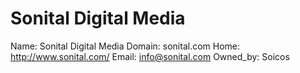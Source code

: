 
# Sonital Digital Media

Name: Sonital Digital Media
Domain: sonital.com
Home: http://www.sonital.com/
Email: info@sonital.com
Owned_by: Soicos
